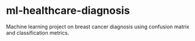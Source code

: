 # ml-healthcare-diagnosis
Machine learning project on breast cancer diagnosis using confusion matrix and classification metrics.
